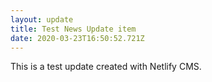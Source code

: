 ```yaml
---
layout: update
title: Test News Update item
date: 2020-03-23T16:50:52.721Z
---
```

This is a test update created with Netlify CMS.